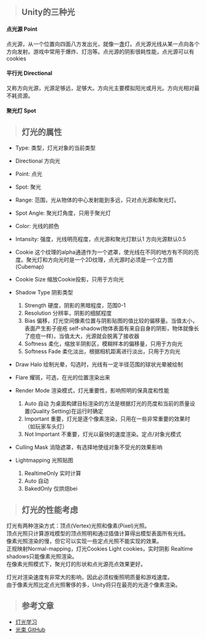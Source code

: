 > ## Unity的三种光

#### 点光源 Point

点光源，从一个位置向四面八方发出光，就像一盏灯。点光源光线从某一点向各个方向发射。游戏中常用于爆炸、灯泡等。点光源的阴影很耗性能，点光源可以有cookies

#### 平行光 Directional

又称方向光源，光源足够远，足够大。方向光主要模拟阳光或月光。方向光相对最不耗资源。

#### 聚光灯 Spot

> ## 灯光的属性

* Type: 类型，灯光对象的当前类型
* Directional 方向光
* Point: 点光
* Spot: 聚光
* Range: 范围，光从物体的中心发射能到多远，只对点光源和聚光灯。
* Spot Angle: 聚光灯角度，只用于聚光灯
* Color: 光线的颜色
* Intansity: 强度，光线明亮程度，点光源和聚光灯默认1 方向光源默认0.5
* Cookie 这个纹理的alpha通道作为一个遮罩，使光线在不同的地方有不同的亮度。聚光灯和方向光时是一个2D纹理，点光源时必须是一个立方图(Cubemap)
* Cookie Size 缩放Cookie投影，只用于方向光
* Shadow Type 阴影类型
	1. Strength 硬度，阴影的黑暗程度，范围0-1
	2. Resolution 分辨率，阴影的细腻程度
	3. Bias 偏移，灯光空间像素位置与阴影贴图的值比较的偏移量。当值太小，表面产生影子痤疮 self-shadow(物体表面有来自自身的阴影，物体就像长了痘痘一样)，当值太大，光源就会脱离了接收器
	4. Softness 柔化，缩放半阴影区，模糊样本的偏移量，只用于方向光
	5. Softness Fade 柔化淡出，根据相机距离进行淡出，只用于方向光
	
* Draw Halo 绘制光晕，勾选时，光线有一定半径范围的球状光晕被绘制
* Flare 耀斑，可选，在光的位置渲染出来
* Render Mode 渲染模式，灯光重要性，影响照明的保真度和性能
	1. Auto 自动 为桌面构建目标渲染的方法是根据灯光的亮度和当前的质量设置(Quality Setting)在运行时确定
	2. Important 重要，灯光是逐个像素渲染，只用在一些非常重要的效果时（如玩家车头灯）
	3. Not Important 不重要，灯光以最快的速度渲染。定点/对象光模式
* Culling Mask 消隐遮罩，有选择地使组对象不受光的效果影响
* Lightmapping 光照贴图
	1. RealtimeOnly 实时计算
	2. Auto 自动
	3. BakedOnly 仅烘焙bei

> ## 灯光的性能考虑

灯光有两种渲染方式：顶点(Vertex)光照和像素(Pixel)光照。   
顶点光照只计算游戏模型的顶点照明和通过插值计算得出模型表面所有光线。   
像素光照渲染的慢，但它可以实现一些定点光照不能实现的效果。   
正规映射Normal-mapping，灯光Cookies Light cookies，实时阴影 Realtime shadows只能像素光照渲染。   
在像素光照模式下，聚光灯的形状和点光源亮点效果更好。   

灯光对渲染速度有非常大的影响，因此必须权衡照明质量和游戏速度。   
由于像素光照比定点光照奢侈的多，Unity将只在最亮的光逐个像素渲染。   



> ## 参考文章

* [灯光学习](https://blog.csdn.net/q764424567/article/details/78297912)
* [光束 GitHub](https://github.com/kodai100/Unity_LightBeamPerformance)